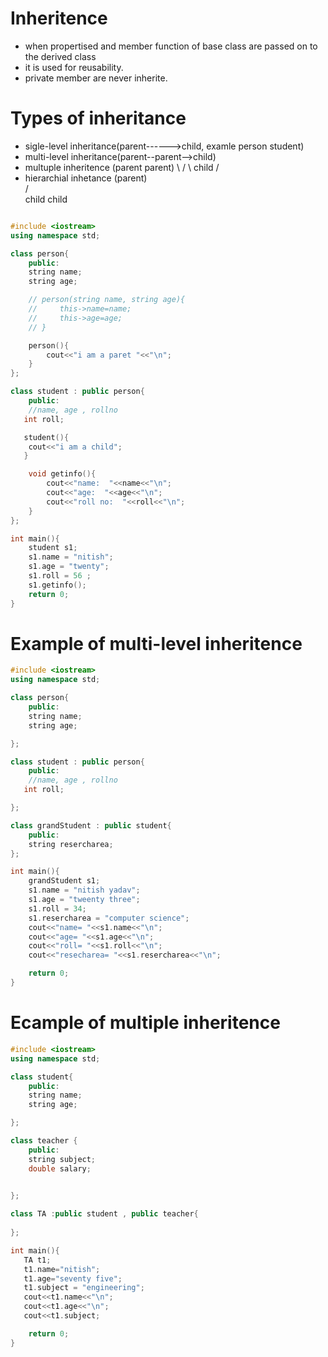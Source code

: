 # Inheritence
* when propertised and member function of base class are passed on to the derived class 
* it is used for reusability.
* private member are never inherite.

# Types of inheritance

* sigle-level inheritance(parent------>child, examle person student)
* multi-level inheritance(parent--parent-->child)
* multuple inheritence (parent       parent)
                          \             /
                           \   child   /
* hierarchial inhetance (parent)   
                         /     \
                    child       child                          
```cpp

#include <iostream>
using namespace std;

class person{
    public:
    string name;
    string age;

    // person(string name, string age){
    //     this->name=name;
    //     this->age=age;
    // }

    person(){
        cout<<"i am a paret "<<"\n";
    }
};

class student : public person{
    public:
    //name, age , rollno
   int roll;

   student(){
    cout<<"i am a child";
   }

    void getinfo(){
        cout<<"name:  "<<name<<"\n";
        cout<<"age:  "<<age<<"\n";
        cout<<"roll no:  "<<roll<<"\n";
    }
};

int main(){
    student s1;
    s1.name = "nitish";
    s1.age = "twenty";
    s1.roll = 56 ;
    s1.getinfo();
    return 0;
}
```
# Example of multi-level inheritence

```cpp 
#include <iostream>
using namespace std;

class person{
    public:
    string name;
    string age;

};

class student : public person{
    public:
    //name, age , rollno
   int roll;

};

class grandStudent : public student{
    public:
    string resercharea;
};

int main(){
    grandStudent s1;
    s1.name = "nitish yadav";
    s1.age = "tweenty three";
    s1.roll = 34;
    s1.resercharea = "computer science";
    cout<<"name= "<<s1.name<<"\n";
    cout<<"age= "<<s1.age<<"\n";
    cout<<"roll= "<<s1.roll<<"\n";
    cout<<"resecharea= "<<s1.resercharea<<"\n";

    return 0;
}
```
# Ecample of multiple inheritence
```cpp
#include <iostream>
using namespace std;

class student{
    public:
    string name;
    string age;

};

class teacher {
    public:
    string subject;
    double salary;
   

};

class TA :public student , public teacher{
  
};

int main(){
   TA t1;
   t1.name="nitish";
   t1.age="seventy five";
   t1.subject = "engineering";
   cout<<t1.name<<"\n";
   cout<<t1.age<<"\n";
   cout<<t1.subject;

    return 0;
}
